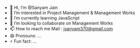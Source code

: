 - 👋 Hi, I’m @Sanyam Jain
- 👀 I’m interested in Project Management & Management Works
- 🌱 I’m currently learning JavaScript
- 💞️ I’m looking to collaborate on Management Works
- 📫 How to reach me Mail : jsanyam370@gmail.com
- 😄 Pronouns: ...
- ⚡ Fun fact: ...

<!---
allaboutsanyam/allaboutsanyam is a ✨ special ✨ repository because its `README.md` (this file) appears on your GitHub profile.
You can click the Preview link to take a look at your changes.
--->
